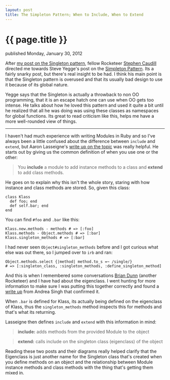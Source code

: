 ```yaml
---
layout: post
title: The Simpleton Pattern; When to Include, When to Extend
---
```


{{ page.title }}
================

<p id="articleDate">published Monday, January 30, 2012</p>

After [my post on the Singleton pattern](http://jonallured.com/2012/01/27/brown-on-the-singleton-in-ruby.html), fellow Rocketeer [Stephen Caudill](http://twitter.com/voxdolo) directed me towards Steve Yegge's post on the [Simpleton Pattern](https://sites.google.com/site/steveyegge2/singleton-considered-stupid). Its a fairly snarky post, but there's real insight to be had. I think his main point is that the Singleton pattern is overused and that its usually bad design to use it because of its global nature.

Yegge says that the Singleton is actually a throwback to non OO programming, that it is an escape hatch one can use when OO gets too intense. He talks about how he loved this pattern and used it quite a bit until he realized that all he was doing was using these classes as namespaces for global functions. Its great to read criticism like this, helps me have a more well-rounded view of things.

---

I haven't had much experience with writing Modules in Ruby and so I've always been a little confused about the difference between `include` and `extend`, but Aaron Lasseigne's [write up on the topic](http://ficate.com/explaining-include-and-extend) was really helpful. He starts out by giving us the common definition of when you use one or the other:

> You **include** a module to add instance methods to a class and **extend** to add class methods.

He goes on to explain why this isn't the whole story, staring with how instance and class methods are stored. So, given this class:

	class Klass
	  def foo; end
	  def self.bar; end
	end

You can find `#foo` and `.bar` like this:

	Klass.new.methods - methods # => [:foo]
	Klass.methods - Object.methods # => [:bar]
	Klass.singleton_methods # => [:bar]

I had never seen `Object#singleton_methods` before and I got curious what else was out there, so I jumped over to `irb` and ran:

	Object.methods.select {|method| method.to_s =~ /single/}
	# => [:singleton_class, :singleton_methods, :define_singleton_method]

And this is when I remembered some conversations [Brian Dunn](http://twitter.com/higgaion) (another Rocketeer) and I have had about the eigenclass. I went hunting for more information to make sure I was putting this together correctly and found a [write up](http://blog.madebydna.com/all/code/2011/06/24/eigenclasses-demystified.html) from Andrea Singh that confirmed it.

When `.bar` is defined for Klass, its actually being defined on the eigenclass of Klass, thus the `singleton_methods` method inspects this for methods and that's what its returning.

Lasseigne then defines `include` and `extend` with this information in mind:

> **include:** adds methods from the provided Module to the object

> **extend:** calls include on the singleton class (eigenclass) of the object

Reading these two posts and their diagrams really helped clarify that the Eigenclass is just another name for the Singleton class that's created when you define methods on an object and the relationship between Module instance methods and class methods with the thing that's getting them mixed in.